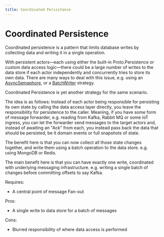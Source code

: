 ```yaml
---
title: Coordinated Persistence
---
```


# Coordinated Persistence

Coordinated persistence is a pattern that limits database writes by collecting data and writing it in a single operation.

With persistent actors—each using either the built-in Proto.Persistence or custom data access logic—there could be a large number of writes to the data store if each actor independently and concurrently tries to store its own data.
There are many ways to deal with this issue, e.g. using an [AsyncSemaphore](asyncsemaphore.md), or a [BatchWriter](persistence.md#batched-persistence) strategy.

Coordinated Persistence is yet another strategy for the same scenario.

The idea is as follows:
Instead of each actor being responsible for persisting its own state by calling the data access layer directly, you leave the responsibility for persistence to the caller.
Meaning, if you have some form of message forwarder, e.g. reading from Kafka, Rabbit MQ or some IoT ingress, you can let the forwarder send messages to the target actors and, instead of awaiting an "Ack" from each,
you instead pass back the data that should be persisted, be it domain events or full snapshots of state.

The benefit here is that you can now collect all those state changes together, and write them using a batch operation to the data store.
e.g. using MongoDB or Redis.

The main benefit here is that you can have exactly one write, coordinated with underlying messaging infrastructure.
e.g. writing a single batch of changes before committing offsets to say Kafka.

Requires:

- A central point of message Fan-out

Pros:

- A single write to data store for a batch of messages

Cons:

- Blurred responsibility of where data access is performed
